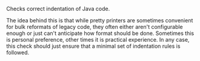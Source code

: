 Checks correct indentation of Java code.

The idea behind this is that while pretty printers are sometimes
convenient for bulk reformats of legacy code, they often either aren\'t
configurable enough or just can\'t anticipate how format should be done.
Sometimes this is personal preference, other times it is practical
experience. In any case, this check should just ensure that a minimal
set of indentation rules is followed.
